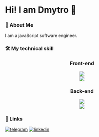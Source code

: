 # Hi! I am Dmytro 👋 

### 🚀 About Me
 I am a javaScript software engineer.
### 🛠 My technical skill


<div align="center">
<h3>Front-end</h3>
<a href="https://skillicons.dev">
    <img src="https://skillicons.dev/icons?i=html,css,sass,js,ts,jquery" />
  </a>
<br>
<a href="https://skillicons.dev">
    <img src="https://skillicons.dev/icons?i=react,redux,bootstrap,gulp,webpack,vue,vite" />
  </a>
</div>

<div align="center">
<h3>Back-end</h3>
  <a href="https://skillicons.dev">
    <img src="https://skillicons.dev/icons?i=nodejs,express,nestjs,mongo" />
  </a>
  <br>
  <a href="https://skillicons.dev">
    <img src="https://skillicons.dev/icons?i=postgres,mysql,redis,docker,postman" />
  </a>
</div> 

### 🔗 Links
[![telegram](https://img.shields.io/badge/telegram-0A66C2?style=for-the-badge&logo=telegram&logoColor=white)](https://t.me/dmitry_ann)
[![linkedin](https://img.shields.io/badge/linkedin-0A66C2?style=for-the-badge&logo=linkedin&logoColor=white)](https://www.linkedin.com/in/dmytro-anokhin-8a582924b/)



